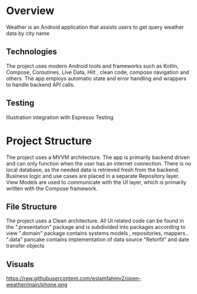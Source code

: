 # Overview

Weather is an Android application that assists users to get query weather data by city name

## Technologies

The project uses modern Android tools and frameworks such as Kotlin, Compose, Coroutines, Live Data,
Hilt , clean code, compose navigation and others. The app employs automatic state and error handling
and wrappers to handle backend API calls.

## Testing

Illustration integration with Espresso Testing

# Project Structure

The project uses a MVVM architecture. The app is primarily backend driven and can only function when
the user has an internet connection. There is no local database, as the needed data is retrieved
fresh from the backend. Business logic and use cases are placed in a separate Repository layer.
View Models are used to communicate with the UI layer, which is primarily written with the Compose
framework.

## File Structure

The project uses a Clean architecture. All UI related code can be found in the ".presentation"
package and is subdivided into packages according to view
".domain" package contains systems models , repositories, mappers..
".data" pancake contains implementation of data source "Retorfit" and date transfer objects

## Visuals
https://raw.githubusercontent.com/eslamfahmy2/open-weather/main/phone.png
